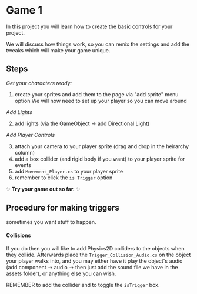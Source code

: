Game 1
=====

In this project you will learn how to create the basic controls for your project.

We will discuss how things work, so you can remix the settings and add the tweaks which will make your game unique.


## Steps

_Get your characters ready:_

1. create your sprites and add them to the page via "add sprite" menu option
We will now need to set up your player so you can move around

_Add Lights_

2. add lights (via the GameObject -> add Directional Light)

_Add Player Controls_

3. attach your camera to your player sprite (drag and drop in the heirarchy column)
  1.  add a box collider (and rigid body if you want) to your player sprite for events
  2. add `Movement_Player.cs` to your player sprite
  3.  remember to click the `is Trigger` option

:sparkles: **Try your game out so far.** :sparkles:


## Procedure for making triggers

sometimes you want stuff to happen.


#### Collisions

If you do then you will like to add Physics2D colliders to the objects when they collide.
Afterwards place the `Trigger_Collision_Audio.cs` on the object your player walks into,
and you may either have it play the object's audio (add component -> audio -> then just add the sound file we have in the assets folder), or anything else you can wish.

REMEMBER to add the collider and to toggle the `isTrigger` box.

